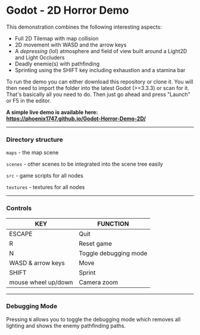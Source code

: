# Godot - 2D Horror Demo

This demonstration combines the following interesting aspects:
- Full 2D Tilemap with map collision
- 2D movement with WASD and the arrow keys
- A _depressing_ (lol) atmosphere and field of view built around a Light2D and Light Occluders
- Deadly enemie(s) with pathfinding
- Sprinting using the SHIFT key including exhaustion and a stamina bar

To run the demo you can either download this repository or clone it. You will then need to import the folder into the latest Godot (>=3.3.3) or scan for it. That's basically all you need to do. Then just go ahead and press "Launch" or F5 in the editor.

**A simple live demo is available here: https://phoenix1747.github.io/Godot-Horror-Demo-2D/**

---

### Directory structure

`maps` - the map scene

`scenes` - other scenes to be integrated into the scene tree easily

`src` - game scripts for all nodes

`textures` - textures for all nodes

---

### Controls

| KEY | FUNCTION |
| --- | --- |
| ESCAPE | Quit |
| R | Reset game |
| N | Toggle debugging mode |
| WASD & arrow keys | Move |
| SHIFT | Sprint |
| mouse wheel up/down | Camera zoom |

---

### Debugging Mode

Pressing `N` allows you to toggle the debugging mode which removes all lighting and shows the enemy pathfinding paths.
